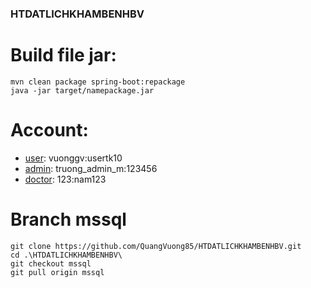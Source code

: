 ### HTDATLICHKHAMBENHBV

# Build file jar:
``` 
mvn clean package spring-boot:repackage
java -jar target/namepackage.jar
```

# Account:
* [user](http://localhost:3000/login): vuonggv:usertk10
* [admin](http://localhost:3000/admin): truong_admin_m:123456
* [doctor](http://localhost:3000/doctor): 123:nam123

# Branch mssql
```shell script
git clone https://github.com/QuangVuong85/HTDATLICHKHAMBENHBV.git
cd .\HTDATLICHKHAMBENHBV\
git checkout mssql
git pull origin mssql
```
